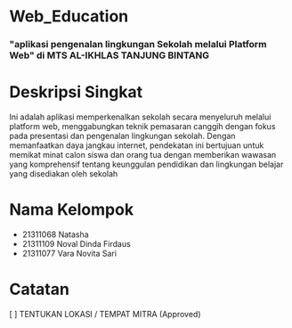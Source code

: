 # Web_Education
 ### "aplikasi pengenalan lingkungan Sekolah melalui Platform Web" di MTS AL-IKHLAS TANJUNG BINTANG
# Deskripsi Singkat
Ini adalah aplikasi memperkenalkan sekolah secara menyeluruh melalui platform web, menggabungkan teknik pemasaran canggih dengan fokus pada presentasi dan pengenalan lingkungan sekolah. Dengan memanfaatkan daya jangkau internet, pendekatan ini bertujuan untuk memikat minat calon siswa dan orang tua dengan memberikan wawasan yang komprehensif tentang keunggulan pendidikan dan lingkungan belajar yang disediakan oleh sekolah

# Nama Kelompok
- 21311068	Natasha 
- 21311109	Noval Dinda Firdaus 
- 21311077	Vara Novita Sari 

# Catatan
[ ] TENTUKAN LOKASI / TEMPAT MITRA (Approved)


